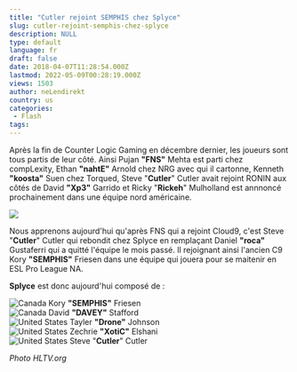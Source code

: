 ```yaml
---
title: "Cutler rejoint SEMPHIS chez Splyce"
slug: cutler-rejoint-semphis-chez-splyce
description: NULL
type: default
language: fr
draft: false
date: 2018-04-07T11:28:54.000Z
lastmod: 2022-05-09T00:28:19.000Z
views: 1503
author: neLendirekt
country: us
categories:
 - Flash
tags:
---
```

Après la fin de Counter Logic Gaming en décembre dernier, les joueurs sont tous partis de leur côté. Ainsi Pujan **"FNS"** Mehta est parti chez compLexity, Ethan **"nahtE"** Arnold chez NRG avec qui il cartonne, Kenneth **"koosta"** Suen chez Torqued, Steve "**Cutler**" Cutler avait rejoint RONIN aux côtés de David **"Xp3"** Garrido et Ricky "**Rickeh**" Mulholland est annnoncé prochainement dans une équipe nord américaine.

![](https://flickshot-ue.s3.eu-west-2.amazonaws.com/flickshot/article/5a81ccc057452/images/srLbpHWxqgSf6bYWHqfftAAzCU42t9cAjHikmlWQ.jpeg)

Nous apprenons aujourd'hui qu'après FNS qui a rejoint Cloud9, c'est Steve "**Cutler**" Cutler qui rebondit chez Splyce en remplaçant Daniel **"roca"** Gustaferri qui a quitté l'équipe le mois passé. Il rejoignant ainsi l'ancien C9 Kory **"SEMPHIS"** Friesen dans une équipe qui jouera pour se maitenir en ESL Pro League NA.

**Splyce** est donc aujourd'hui composé de :

![Canada](/images/countries/ca.svg)⁠ Kory **"SEMPHIS"** Friesen  
![Canada](/images/countries/ca.svg)⁠ David **"DAVEY"** Stafford  
![United States](/images/countries/us.svg)⁠ Tayler **"Drone"** Johnson  
![United States](/images/countries/us.svg)⁠ Zechrie **"XotiC"** Elshani  
![United States](/images/countries/us.svg)⁠ Steve "**Cutler**" Cutler

_Photo HLTV.org_
